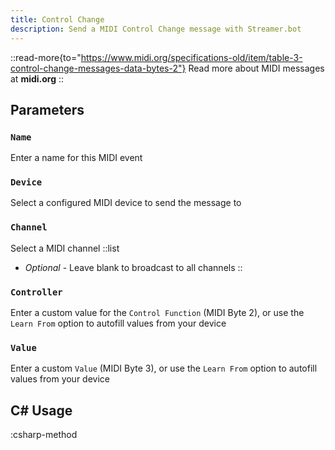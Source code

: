 ```yaml
---
title: Control Change
description: Send a MIDI Control Change message with Streamer.bot
---
```


::read-more{to="https://www.midi.org/specifications-old/item/table-3-control-change-messages-data-bytes-2"}
Read more about MIDI messages at **midi.org**
::

## Parameters
### `Name`
Enter a name for this MIDI event

### `Device`
Select a configured MIDI device to send the message to

### `Channel`
Select a MIDI channel
::list
- *Optional* - Leave blank to broadcast to all channels
::

### `Controller`
Enter a custom value for the `Control Function` (MIDI Byte 2), or use the `Learn From` option to autofill values from your device

### `Value`
Enter a custom `Value` (MIDI Byte 3), or use the `Learn From` option to autofill values from your device

## C# Usage
:csharp-method